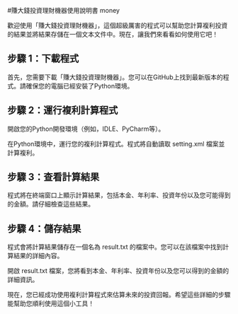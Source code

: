 #賺大錢投資理財機器使用說明書
money

歡迎使用「賺大錢投資理財機器」，這個超級厲害的程式可以幫助您計算複利投資的結果並將結果存儲在一個文本文件中。現在，讓我們來看看如何使用它吧！

## 步驟 1：下載程式
首先，您需要下載「賺大錢投資理財機器」。您可以在GitHub上找到最新版本的程式。請確保您的電腦已經安裝了Python環境。
## 步驟 2：運行複利計算程式
開啟您的Python開發環境（例如，IDLE、PyCharm等）。

在Python環境中，運行您的複利計算程式。程式將自動讀取 setting.xml 檔案並計算複利。

## 步驟 3：查看計算結果
程式將在終端窗口上顯示計算結果，包括本金、年利率、投資年份以及您可能得到的金額。請仔細檢查這些結果。

## 步驟 4：儲存結果
程式會將計算結果儲存在一個名為 result.txt 的檔案中。您可以在該檔案中找到計算結果的詳細內容。

開啟 result.txt 檔案，您將看到本金、年利率、投資年份以及您可以得到的金額的詳細資訊。

現在，您已經成功使用複利計算程式來估算未來的投資回報。希望這些詳細的步驟能幫助您順利使用這個小工具！
